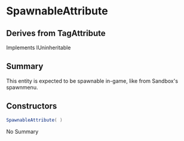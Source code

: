 # SpawnableAttribute

## Derives from TagAttribute
Implements IUninheritable

## Summary

This entity is expected to be spawnable in-game, like from Sandbox's spawnmenu.
## Constructors

```c#
SpawnableAttribute( ) 
```
No Summary
